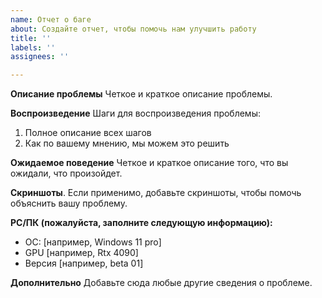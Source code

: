```yaml
---
name: Отчет о баге
about: Создайте отчет, чтобы помочь нам улучшить работу
title: ''
labels: ''
assignees: ''

---
```


**Описание проблемы**
Четкое и краткое описание проблемы.

**Воспроизведение**
Шаги для воспроизведения проблемы:
1. Полное описание всех шагов
2. Как по вашему мнению, мы можем это решить

**Ожидаемое поведение**
Четкое и краткое описание того, что вы ожидали, что произойдет.

**Скриншоты**.
Если применимо, добавьте скриншоты, чтобы помочь объяснить вашу проблему.

**PC/ПК (пожалуйста, заполните следующую информацию):**
 - ОС: [например, Windows 11 pro]
 - GPU [например, Rtx 4090]
 - Версия [например, beta 01]

**Дополнительно**
Добавьте сюда любые другие сведения о проблеме.
